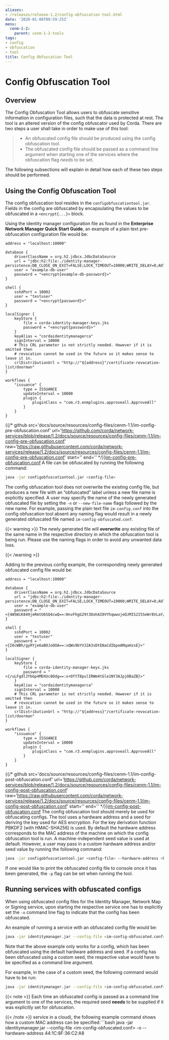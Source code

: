 ```yaml
---
aliases:
- /releases/release-1.2/config-obfuscation-tool.html
date: '2020-01-08T09:59:25Z'
menu:
  cenm-1-2:
    parent: cenm-1-2-tools
tags:
- config
- obfuscation
- tool
title: Config Obfuscation Tool
---
```



# Config Obfuscation Tool



## Overview

The Config Obfuscation Tool allows users to obfuscate sensitive information in configuration files, such that the
data is protected at rest. The tool is an altered version of the config obfuscator used by Corda. There are two steps
a user shall take in order to make use of this tool:

> 
> 
> * An obfuscated config file should be produced using the config obfuscation tool.
> * The obfuscated config file should be passed as a command line argument when starting one of the services where the
> obfuscation flag *needs* to be set.


The following subsections will explain in detail how each of these two steps should be performed.


## Using the Config Obfuscation Tool

The config obfuscation tool resides in the `configobfuscationtool.jar`. Fields in the config are obfuscated by
encapsulating the values to be obfuscated in a `<encrypt{...}>` block.

Using the identity manager configuration file as found in the **Enterprise Network Manager Quick Start Guide**, an
example of a plain text pre-obfuscation configuration file would be:

```docker
address = "localhost:10000"

database {
    driverClassName = org.h2.jdbcx.JdbcDataSource
    url = "jdbc:h2:file:./identity-manager-persistence;DB_CLOSE_ON_EXIT=FALSE;LOCK_TIMEOUT=10000;WRITE_DELAY=0;AUTO_SERVER_PORT=0"
    user = "example-db-user"
    password = "<encrypt{example-db-password}>"
}

shell {
    sshdPort = 10002
    user = "testuser"
    password = "<encrypt{password}>"
}

localSigner {
    keyStore {
        file = corda-identity-manager-keys.jks
        password = "<encrypt{password}>"
    }
    keyAlias = "cordaidentitymanagerca"
    signInterval = 10000
    # This CRL parameter is not strictly needed. However if it is omitted then
    # revocation cannot be used in the future so it makes sense to leave it in.
    crlDistributionUrl = "http://"${address}"/certificate-revocation-list/doorman"
}

workflows {
    "issuance" {
        type = ISSUANCE
        updateInterval = 10000
        plugin {
            pluginClass = "com.r3.enmplugins.approveall.ApproveAll"
        }
    }
}
```
{{/* github src='docs/source/resources/config-files/cenm-1.1/im-config-pre-obfuscation.conf' url='https://github.com/corda/network-services/blob/release/1.2/docs/source/resources/config-files/cenm-1.1/im-config-pre-obfuscation.conf' raw='https://raw.githubusercontent.com/corda/network-services/release/1.2/docs/source/resources/config-files/cenm-1.1/im-config-pre-obfuscation.conf' start='' end='' */}}[im-config-pre-obfuscation.conf](https://github.com/corda/network-services/blob/release/1.2/docs/source/resources/config-files/cenm-1.1/im-config-pre-obfuscation.conf)
A file can be obfuscated by running the following command:

```bash
java -jar configobfuscationtool.jar <config-file>
```

The config obfuscation tool does not overwrite the existing config file, but produces a new file with an “obfuscated”
label unless a new file name is explicitly specified. A user may specify the name of the newly generated obfuscated
file by setting the `-n` or `--new-file-name` flags followed by the new name.
For example, passing the plain text file `im-config.conf` into the config obfuscation tool absent any naming flag
would result in a newly generated obfuscated file named `im-config-obfuscated.conf`.


{{< warning >}}
The newly generated file will **overwrite** any existing file of the same name in the respective directory in which
the obfuscation tool is being run. Please use the naming flags in order to avoid any unwanted data loss.

{{< /warning >}}


Adding to the previous config example, the corresponding newly generated obfuscated config file would be:

```docker
address = "localhost:10000"

database {
    driverClassName = org.h2.jdbcx.JdbcDataSource
    url = "jdbc:h2:file:./identity-manager-persistence;DB_CLOSE_ON_EXIT=FALSE;LOCK_TIMEOUT=10000;WRITE_DELAY=0;AUTO_SERVER_PORT=0"
    user = "example-db-user"
    password = "<{4W5WiK849jeRmtU6SQ4cwQ==:HnvFhgG29t3DohAI0VYhqwwxjeDJMIS2I5SeWr8VLaY/b8Q=}>"
}

shell {
    sshdPort = 10002
    user = "testuser"
    password = "<{I0cWBh/gyRYje6aBOJoOOA==:xQWs9bYVJ2A3sDtENaCdIbpeAMqaHzsE}>"
}

localSigner {
    keyStore {
        file = corda-identity-manager-keys.jks
        password = "<{/uLFgdlJYbGp4MDXUc8Odg==:x+OftT8pulIRWm4tGle1NY3AJpjOBaZB}>"
    }
    keyAlias = "cordaidentitymanagerca"
    signInterval = 10000
    # This CRL parameter is not strictly needed. However if it is omitted then
    # revocation cannot be used in the future so it makes sense to leave it in.
    crlDistributionUrl = "http://"${address}"/certificate-revocation-list/doorman"
}

workflows {
    "issuance" {
        type = ISSUANCE
        updateInterval = 10000
        plugin {
            pluginClass = "com.r3.enmplugins.approveall.ApproveAll"
        }
    }
}
```
{{/* github src='docs/source/resources/config-files/cenm-1.1/im-config-post-obfuscation.conf' url='https://github.com/corda/network-services/blob/release/1.2/docs/source/resources/config-files/cenm-1.1/im-config-post-obfuscation.conf' raw='https://raw.githubusercontent.com/corda/network-services/release/1.2/docs/source/resources/config-files/cenm-1.1/im-config-post-obfuscation.conf' start='' end='' */}}[im-config-post-obfuscation.conf](https://github.com/corda/network-services/blob/release/1.2/docs/source/resources/config-files/cenm-1.1/im-config-post-obfuscation.conf)
The config obfuscation tool should merely be used for obfuscating configs. The tool uses a hardware address
and a seed for deriving the key used for AES encryption. For the key derivation function PBKDF2 (with HMAC-SHA256)
is used. By default the hardware address corresponds to the MAC address of the machine on which the config obfuscation
tool is run. A machine-independent seed value is used at default. However, a user may pass in a custom hardware address
and/or seed value by running the following command:

```bash
java -jar configobfuscationtool.jar <config-file> --hardware-address <hardware-address> --seed <some-random-seed>
```

If one would like to print the obfuscated config file to console once it has been generated, the `-p` flag can be set when running the
tool.


## Running services with obfuscated configs

When using obfuscated config files for the Identity Manager, Network Map or Signing service, upon starting the
respective service one has to explicitly set the `-o` command line flag to indicate that the config has been
obfuscated.

An example of running a service with an obfuscated config file would be:

```bash
java -jar identitymanager.jar --config-file <im-config-obfuscated.conf> -o
```

Note that the above example only works for a config, which has been obfuscated using the default hardware address and
seed. If a config has been obfuscated using a custom seed, the respective value would have to be specified as a command
line argument.

For example, in the case of a custom seed, the following command would have to be run:

```bash
java -jar identitymanager.jar --config-file <im-config-obfuscated.conf> -o --seed <obfuscation-seed>
```

{{< note >}}
Each time an obfuscated config is passed as a command line argument to one of the services, the required
seed **needs** to be supplied if it was explicitly set for obfuscation.

{{< /note >}}
service in a cloud), the following example command shows how a custom MAC address can be specified:```bash
java -jar identitymanager.jar --config-file <im-config-obfuscated.conf> -o --hardware-address 44:1C:8F:36:C2:A8
```


